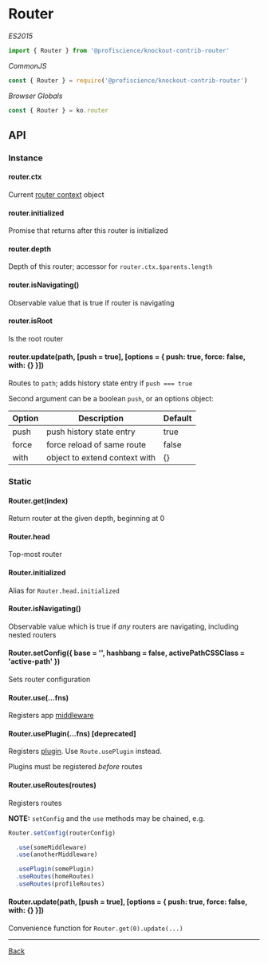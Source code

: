 # Router

_ES2015_

```javascript
import { Router } from '@profiscience/knockout-contrib-router'
```

_CommonJS_

```javascript
const { Router } = require('@profiscience/knockout-contrib-router')
```

_Browser Globals_

```javascript
const { Router } = ko.router
```

## API

### Instance

#### router.ctx

Current [router context](./context.md) object

#### router.initialized

Promise that returns after this router is initialized

#### router.depth

Depth of this router; accessor for `router.ctx.$parents.length`

#### router.isNavigating()

Observable value that is true if router is navigating

#### router.isRoot

Is the root router

#### router.update(path, [push = true], [options = { push: true, force: false, with: {} }])

Routes to `path`; adds history state entry if `push === true`

Second argument can be a boolean `push`, or an options object:

| Option | Description                   | Default |
| ------ | ----------------------------- | ------- |
| push   | push history state entry      | true    |
| force  | force reload of same route    | false   |
| with   | object to extend context with | {}      |

### Static

#### Router.get(index)

Return router at the given depth, beginning at 0

#### Router.head

Top-most router

#### Router.initialized

Alias for `Router.head.initialized`

#### Router.isNavigating()

Observable value which is true if _any_ routers are navigating, including nested routers

#### Router.setConfig({ base = '', hashbang = false, activePathCSSClass = 'active-path' })

Sets router configuration

#### Router.use(...fns)

Registers app [middleware](./middleware.md)

#### Router.usePlugin(...fns) [deprecated]

Registers [plugin](./plugins.md). Use `Route.usePlugin` instead.

Plugins must be registered _before_ routes

#### Router.useRoutes(routes)

Registers routes

**NOTE:** `setConfig` and the `use` methods may be chained, e.g.

```typescript
Router.setConfig(routerConfig)

  .use(someMiddleware)
  .use(anotherMiddleware)

  .usePlugin(somePlugin)
  .useRoutes(homeRoutes)
  .useRoutes(profileRoutes)
```

#### Router.update(path, [push = true], [options = { push: true, force: false, with: {} }])

Convenience function for `Router.get(0).update(...)`

---

[Back](./README.md)
